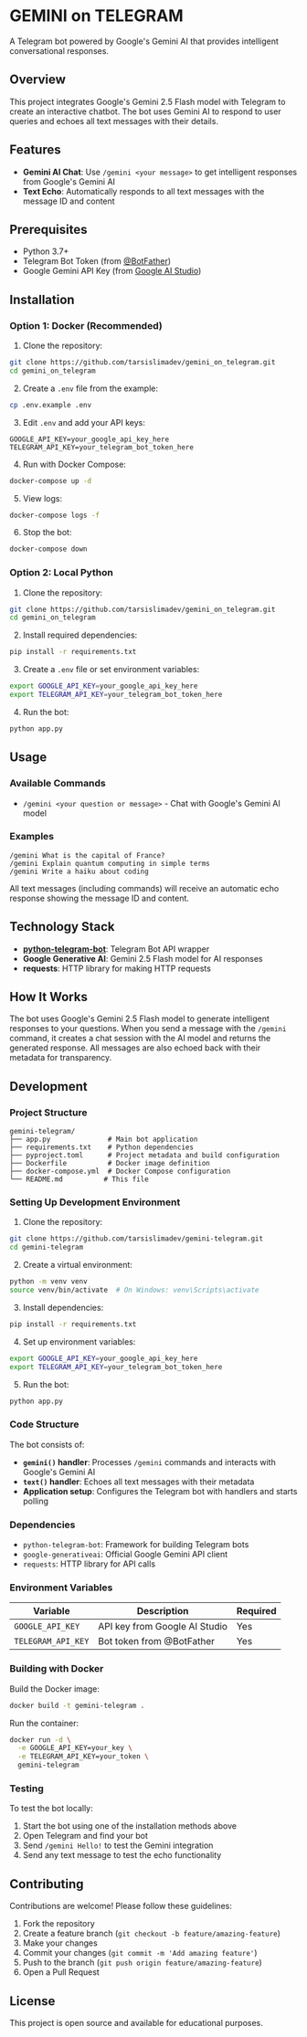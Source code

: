 # GEMINI on TELEGRAM

A Telegram bot powered by Google's Gemini AI that provides intelligent conversational responses.

## Overview

This project integrates Google's Gemini 2.5 Flash model with Telegram to create an interactive chatbot. The bot uses Gemini AI to respond to user queries and echoes all text messages with their details.

## Features

- **Gemini AI Chat**: Use `/gemini <your message>` to get intelligent responses from Google's Gemini AI
- **Text Echo**: Automatically responds to all text messages with the message ID and content

## Prerequisites

- Python 3.7+
- Telegram Bot Token (from [@BotFather](https://t.me/botfather))
- Google Gemini API Key (from [Google AI Studio](https://makersuite.google.com/app/apikey))

## Installation

### Option 1: Docker (Recommended)

1. Clone the repository:
```bash
git clone https://github.com/tarsislimadev/gemini_on_telegram.git
cd gemini_on_telegram
```

2. Create a `.env` file from the example:
```bash
cp .env.example .env
```

3. Edit `.env` and add your API keys:
```
GOOGLE_API_KEY=your_google_api_key_here
TELEGRAM_API_KEY=your_telegram_bot_token_here
```

4. Run with Docker Compose:
```bash
docker-compose up -d
```

5. View logs:
```bash
docker-compose logs -f
```

6. Stop the bot:
```bash
docker-compose down
```

### Option 2: Local Python

1. Clone the repository:
```bash
git clone https://github.com/tarsislimadev/gemini_on_telegram.git
cd gemini_on_telegram
```

2. Install required dependencies:
```bash
pip install -r requirements.txt
```

3. Create a `.env` file or set environment variables:
```bash
export GOOGLE_API_KEY=your_google_api_key_here
export TELEGRAM_API_KEY=your_telegram_bot_token_here
```

4. Run the bot:
```bash
python app.py
```

## Usage

### Available Commands

- `/gemini <your question or message>` - Chat with Google's Gemini AI model

### Examples

```
/gemini What is the capital of France?
/gemini Explain quantum computing in simple terms
/gemini Write a haiku about coding
```

All text messages (including commands) will receive an automatic echo response showing the message ID and content.

## Technology Stack

- **[python-telegram-bot](https://docs.python-telegram-bot.org/en/stable/index.html)**: Telegram Bot API wrapper
- **Google Generative AI**: Gemini 2.5 Flash model for AI responses
- **requests**: HTTP library for making HTTP requests

## How It Works

The bot uses Google's Gemini 2.5 Flash model to generate intelligent responses to your questions. When you send a message with the `/gemini` command, it creates a chat session with the AI model and returns the generated response. All messages are also echoed back with their metadata for transparency.

## Development

### Project Structure

```
gemini-telegram/
├── app.py              # Main bot application
├── requirements.txt    # Python dependencies
├── pyproject.toml      # Project metadata and build configuration
├── Dockerfile          # Docker image definition
├── docker-compose.yml  # Docker Compose configuration
└── README.md          # This file
```

### Setting Up Development Environment

1. Clone the repository:
```bash
git clone https://github.com/tarsislimadev/gemini-telegram.git
cd gemini-telegram
```

2. Create a virtual environment:
```bash
python -m venv venv
source venv/bin/activate  # On Windows: venv\Scripts\activate
```

3. Install dependencies:
```bash
pip install -r requirements.txt
```

4. Set up environment variables:
```bash
export GOOGLE_API_KEY=your_google_api_key_here
export TELEGRAM_API_KEY=your_telegram_bot_token_here
```

5. Run the bot:
```bash
python app.py
```

### Code Structure

The bot consists of:

- **`gemini()` handler**: Processes `/gemini` commands and interacts with Google's Gemini AI
- **`text()` handler**: Echoes all text messages with their metadata
- **Application setup**: Configures the Telegram bot with handlers and starts polling

### Dependencies

- `python-telegram-bot`: Framework for building Telegram bots
- `google-generativeai`: Official Google Gemini API client
- `requests`: HTTP library for API calls

### Environment Variables

| Variable | Description | Required |
|----------|-------------|----------|
| `GOOGLE_API_KEY` | API key from Google AI Studio | Yes |
| `TELEGRAM_API_KEY` | Bot token from @BotFather | Yes |

### Building with Docker

Build the Docker image:
```bash
docker build -t gemini-telegram .
```

Run the container:
```bash
docker run -d \
  -e GOOGLE_API_KEY=your_key \
  -e TELEGRAM_API_KEY=your_token \
  gemini-telegram
```

### Testing

To test the bot locally:

1. Start the bot using one of the installation methods above
2. Open Telegram and find your bot
3. Send `/gemini Hello!` to test the Gemini integration
4. Send any text message to test the echo functionality

## Contributing

Contributions are welcome! Please follow these guidelines:

1. Fork the repository
2. Create a feature branch (`git checkout -b feature/amazing-feature`)
3. Make your changes
4. Commit your changes (`git commit -m 'Add amazing feature'`)
5. Push to the branch (`git push origin feature/amazing-feature`)
6. Open a Pull Request

## License

This project is open source and available for educational purposes.
